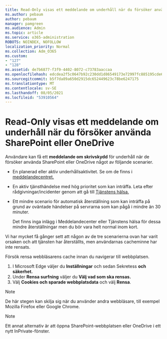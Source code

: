 ```yaml
---
title: Read-Only visas ett meddelande om underhåll när du försöker använda SharePoint eller OneDrive
ms.author: pebaum
author: pebaum
manager: pamgreen
ms.audience: Admin
ms.topic: article
ms.service: o365-administration
ROBOTS: NOINDEX, NOFOLLOW
localization_priority: Normal
ms.collection: Adm_O365
ms.custom:
- "127"
- "128"
ms.assetid: de7b6877-f3f9-4402-8072-c73783aaccaa
ms.openlocfilehash: edcdea2f5c0647b92c230dd1d86549173e72997fc885195cde688b3b17710a2c
ms.sourcegitcommit: b5f7da89a650d2915dc652449623c78be6247175
ms.translationtype: MT
ms.contentlocale: sv-SE
ms.lasthandoff: 08/05/2021
ms.locfileid: "53910564"
---
```

# <a name="read-only-for-maintenance-message-when-attempting-to-use-sharepoint-or-onedrive"></a>Read-Only visas ett meddelande om underhåll när du försöker använda SharePoint eller OneDrive

Användare kan få ett **meddelande om skrivskydd** för underhåll när de försöker använda SharePoint eller OneDrive något av följande scenarier. 

-   En planerad eller aktiv underhållsaktivitet.  Se om de finns i [meddelandecentret.](https://portal.office.com/adminportal/home#/messagecenter)
-   En aktiv tjänsthändelse med hög prioritet som kan inträffa. Leta efter rådgivningar/incidenter genom att gå till [Tjänstens hälsa.](https://portal.office.com/adminportal/home#/servicehealth)
-   Ett mindre scenario för automatisk återställning som kan inträffa på grund av oväntade händelser på servrarna som kan pågå i mindre än 30 minuter. 
    
    Det finns inga inlägg i Meddelandecenter eller Tjänstens hälsa för dessa mindre återställningar men du bör vara helt normal inom kort.

Vi har mycket få gånger sett att någon av de tre scenarierna ovan har varit orsaken och att tjänsten har återställts, men användarnas cacheminne har inte rensats.

Försök rensa webbläsarens cache innan du navigerar till webbplatsen.

1. I Microsoft Edge väljer du **Inställningar** och sedan Sekretess **och säkerhet.**
2. Under **Rensa surfning** väljer du **Välj vad som ska rensas.**
3. Välj **Cookies och sparade webbplatsdata** och välj **Rensa**.

>[!Note] 
> De här stegen kan skilja sig när du använder andra webbläsare, till exempel Mozilla Firefox eller Google Chrome.

>[!Note] 
> Ett annat alternativ är att öppna SharePoint-webbplatsen eller OneDrive i ett nytt InPrivate-fönster.